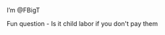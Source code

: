 I’m @FBigT

Fun question - Is it child labor if you don't pay them

<!---
FBigT/FBigT is a ✨ special ✨ repository because its `README.md` (this file) appears on your GitHub profile.
You can click the Preview link to take a look at your changes.
--->
